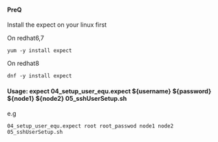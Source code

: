 
#### PreQ

Install the expect on your linux first

On redhat6,7
```
yum -y install expect
```

On redhat8
```
dnf -y install expect
```

#### Usage: expect 04_setup_user_equ.expect ${username} ${password} ${node1} ${node2} 05_sshUserSetup.sh
e.g
```
04_setup_user_equ.expect root root_passwod node1 node2 05_sshUserSetup.sh

```
